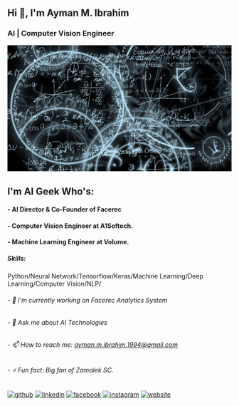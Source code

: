 ## Hi 👋, I'm Ayman M. Ibrahim
### AI | Computer Vision Engineer
![AI | Computer Vision Engineer](https://github.com/AymanMIbrahim/AymanMIbrahim/blob/main/1846922.jpg)

## I'm AI Geek Who's:
#### - AI Director & Co-Founder of Facerec
#### - Computer Vision Engineer at A1Softech.
#### - Machine Learning Engineer at Volume.

##### Skills: 
Python/Neural Network/Tensorflow/Keras/Machine Learning/Deep Learning/Computer Vision/NLP/

###### - 🔭 I’m currently working on Facerec Analytics System  
###### - 💬 Ask me about AI Technologies 
###### - 📫 How to reach me: ayman.m.ibrahim.1994@gmail.com 
###### - ⚡ Fun fact: Big fan of Zamalek SC. 


[<img src='https://cdn.jsdelivr.net/npm/simple-icons@3.0.1/icons/github.svg' alt='github' height='40'>](https://github.com/AymanMIbrahim)  [<img src='https://cdn.jsdelivr.net/npm/simple-icons@3.0.1/icons/linkedin.svg' alt='linkedin' height='40'>](https://www.linkedin.com/in/ayman-m-ibrahim-679640111//)  [<img src='https://cdn.jsdelivr.net/npm/simple-icons@3.0.1/icons/facebook.svg' alt='facebook' height='40'>](https://www.facebook.com/Ayman.M.Ibrahim1994/)  [<img src='https://cdn.jsdelivr.net/npm/simple-icons@3.0.1/icons/instagram.svg' alt='instagram' height='40'>](https://www.instagram.com/ayman_m_ibrahim1994/)  [<img src='https://cdn.jsdelivr.net/npm/simple-icons@3.0.1/icons/icloud.svg' alt='website' height='40'>](https://facerec.net/)  

